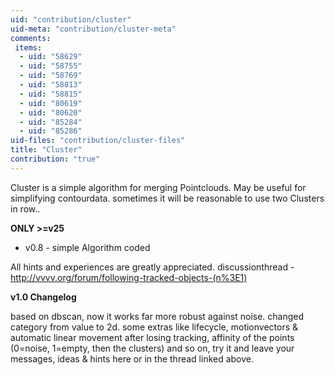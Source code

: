 ```yaml
---
uid: "contribution/cluster"
uid-meta: "contribution/cluster-meta"
comments: 
 items: 
  - uid: "58629"
  - uid: "58755"
  - uid: "58769"
  - uid: "58813"
  - uid: "58815"
  - uid: "80619"
  - uid: "80620"
  - uid: "85284"
  - uid: "85286"
uid-files: "contribution/cluster-files"
title: "Cluster"
contribution: "true"
---
```


Cluster is a simple algorithm for merging Pointclouds. May be useful for simplifying contourdata. sometimes it will be reasonable to use two Clusters in row..

**ONLY >=v25**

- v0.8 - simple Algorithm coded

All hints and experiences are greatly appreciated.
discussionthread - <http://vvvv.org/forum/following-tracked-objects-(n%3E1)>

**v1.0 Changelog**

based on dbscan, now it works far more robust against noise. changed category from value to 2d. some extras like lifecycle, motionvectors & automatic linear movement after losing tracking, affinity of the points (0=noise, 1=empty, then the clusters) and so on, try it and leave your messages, ideas & hints here or in the thread linked above.
